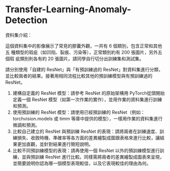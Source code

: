 # Transfer-Learning-Anomaly-Detection

資料集介紹：

這個資料集中的影像展示了常見的膠囊外觀，一共有 6 個類別，包含正常和其他五
種類型的瑕疵（如凹陷、裂痕、污染等），正常類別約有 200 張圖片，另外五個瑕
疵類別則各有約 20 張圖片。請同學自行切分出訓練集和測試集。

請分別使用「自建的 ResNet」與「有預訓練過的 ResNet」對資料集進行分類，
並比較兩者的結果。接著用相同流程比較其他的預訓練模型與有預訓練過的
ResNet。

1. 建構自定義的 ResNet 模型：請參考 ResNet 的原始架構用 PyTorch從頭開始定義一個 ResNet 模型（如第一次作業的實作），並用作業的資料集進行訓練和預測。
2. 使用預訓練的 ResNet 模型：請使用已經預訓練的 ResNet（例如：torchvision.models 或 timm 等庫中提供的模型），一樣用作業的資料集進行微調和預測。
3. 比較自己建立的 ResNet 與預訓練 ResNet 的表現：請將兩者在訓練速度、訓練損失、收斂時機、準確率等各方面的差異繪製成圖跟表格來進行比較，讓結果更加直觀，並針對結果進行簡短說明。
4. 比較不同預訓練模型的表現：請再使用一個 ResNet 以外的預訓練模型進行訓練，並與預訓練 ResNet 進行比較。同樣需將兩者的差異繪製成圖表來呈現，並簡要說明你認為哪一個模型表現較佳，以及它表現較佳的理由為何。
